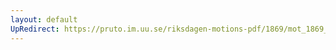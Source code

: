 ```yaml
---
layout: default
UpRedirect: https://pruto.im.uu.se/riksdagen-motions-pdf/1869/mot_1869__ak__92/mot_1869__ak__92-002.pdf
---
```

